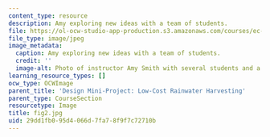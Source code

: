```yaml
---
content_type: resource
description: Amy exploring new ideas with a team of students.
file: https://ol-ocw-studio-app-production.s3.amazonaws.com/courses/ec-720j-d-lab-ii-design-spring-2010/29dd1fb095d4066d7fa78f9f7c72710b_fig2.jpg
file_type: image/jpeg
image_metadata:
  caption: Amy exploring new ideas with a team of students.
  credit: ''
  image-alt: Photo of instructor Amy Smith with several students and a poster board.
learning_resource_types: []
ocw_type: OCWImage
parent_title: 'Design Mini-Project: Low-Cost Rainwater Harvesting'
parent_type: CourseSection
resourcetype: Image
title: fig2.jpg
uid: 29dd1fb0-95d4-066d-7fa7-8f9f7c72710b
---
```

